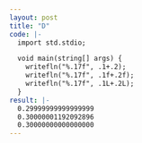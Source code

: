 ```yaml
---
layout: post
title: "D"
code: |-
  import std.stdio;

  void main(string[] args) {
    writefln("%.17f", .1+.2);
    writefln("%.17f", .1f+.2f);
    writefln("%.17f", .1L+.2L);
  }
result: |-
  0.29999999999999999  
  0.30000001192092896  
  0.30000000000000000
---
```

